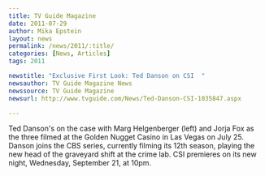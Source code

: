 ```yaml
---
title: TV Guide Magazine
date: 2011-07-29
author: Mika Epstein
layout: news
permalink: /news/2011/:title/
categories: [News, Articles]
tags: 2011

newstitle: "Exclusive First Look: Ted Danson on CSI  "
newsauthor: TV Guide Magazine News  
newssource: TV Guide Magazine  
newsurl: http://www.tvguide.com/News/Ted-Danson-CSI-1035847.aspx  

---
```


Ted Danson's on the case with Marg Helgenberger (left) and Jorja Fox as the three filmed at the Golden Nugget Casino in Las Vegas on July 25. Danson joins the CBS series, currently filming its 12th season, playing the new head of the graveyard shift at the crime lab. CSI premieres on its new night, Wednesday, September 21, at 10pm.


